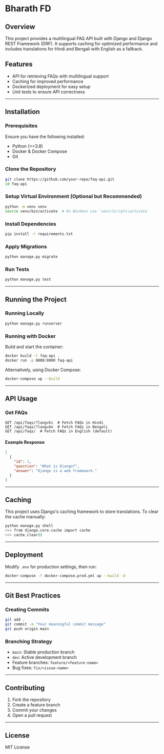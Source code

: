 # Bharath FD 

## Overview
This project provides a multilingual FAQ API built with Django and Django REST Framework (DRF). It supports caching for optimized performance and includes translations for Hindi and Bengali with English as a fallback.

## Features
- API for retrieving FAQs with multilingual support
- Caching for improved performance
- Dockerized deployment for easy setup
- Unit tests to ensure API correctness

---

## Installation

### Prerequisites
Ensure you have the following installed:
- Python (>=3.8)
- Docker & Docker Compose
- Git

### Clone the Repository
```sh
git clone https://github.com/your-repo/faq-api.git
cd faq-api
```

### Setup Virtual Environment (Optional but Recommended)
```sh
python -m venv venv
source venv/bin/activate  # On Windows use `venv\Scripts\activate`
```

### Install Dependencies
```sh
pip install -r requirements.txt
```

### Apply Migrations
```sh
python manage.py migrate
```

### Run Tests
```sh
python manage.py test
```

---

## Running the Project

### Running Locally
```sh
python manage.py runserver
```

### Running with Docker
Build and start the container:
```sh
docker build -t faq-api .
docker run -p 8000:8000 faq-api
```

Alternatively, using Docker Compose:
```sh
docker-compose up --build
```

---

## API Usage

### Get FAQs
```http
GET /api/faqs/?lang=hi  # Fetch FAQs in Hindi
GET /api/faqs/?lang=bn  # Fetch FAQs in Bengali
GET /api/faqs/  # Fetch FAQs in English (default)
```

#### Example Response
```json
[
  {
    "id": 1,
    "question": "What is Django?",
    "answer": "Django is a web framework."
  }
]
```

---

## Caching
This project uses Django's caching framework to store translations. To clear the cache manually:
```sh
python manage.py shell
>>> from django.core.cache import cache
>>> cache.clear()
```

---

## Deployment
Modify `.env` for production settings, then run:
```sh
docker-compose -f docker-compose.prod.yml up --build -d
```

---

## Git Best Practices

### Creating Commits
```sh
git add .
git commit -m "Your meaningful commit message"
git push origin main
```

### Branching Strategy
- `main`: Stable production branch
- `dev`: Active development branch
- Feature branches: `feature/<feature-name>`
- Bug fixes: `fix/<issue-name>`

---

## Contributing
1. Fork the repository
2. Create a feature branch
3. Commit your changes
4. Open a pull request

---

## License
MIT License

